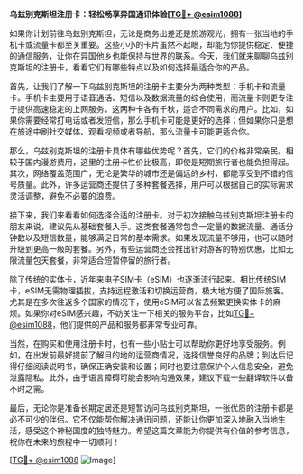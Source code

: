 **乌兹别克斯坦注册卡：轻松畅享异国通讯体验[[TG💪+ @esim1088](https://t.me/s/esim1088)]**

如果你计划前往乌兹别克斯坦，无论是商务出差还是旅游观光，拥有一张当地的手机卡或流量卡都至关重要。这些小小的卡片虽然不起眼，却能为你提供稳定、便捷的通信服务，让你在异国他乡也能保持与世界的联系。今天，我们就来聊聊乌兹别克斯坦的注册卡，看看它们有哪些特点以及如何选择最适合你的产品。

首先，让我们了解一下乌兹别克斯坦的注册卡主要分为两种类型：手机卡和流量卡。手机卡主要用于语音通话、短信以及数据流量的综合使用，而流量卡则更专注于提供高速稳定的上网服务。这两种卡各有千秋，适合不同需求的用户。比如，如果你需要经常打电话或者发短信，那么手机卡可能是更好的选择；但如果你只是想在旅途中刷社交媒体、观看视频或者导航，那么流量卡可能更适合你。

那么，乌兹别克斯坦的注册卡具体有哪些优势呢？首先，它们的价格非常亲民。相较于国内漫游费用，这里的注册卡性价比极高，即使是短期旅行者也能负担得起。其次，网络覆盖范围广，无论是繁华的城市还是偏远的乡村，都能享受到不错的信号质量。此外，许多运营商还提供了多种套餐选择，用户可以根据自己的实际需求灵活调整，避免不必要的浪费。

接下来，我们来看看如何选择合适的注册卡。对于初次接触乌兹别克斯坦注册卡的朋友来说，建议先从基础套餐入手。这类套餐通常包含一定量的数据流量、通话分钟数以及短信数量，能够满足日常的基本需求。如果发现流量不够用，也可以随时升级到更高一级的套餐。另外，有些运营商还会推出针对游客的特别优惠，比如无限流量包天套餐，非常适合短暂停留的旅行者。

除了传统的实体卡，近年来电子SIM卡（eSIM）也逐渐流行起来。相比传统SIM卡，eSIM无需物理插拔，支持远程激活和切换运营商，极大地方便了国际旅客。尤其是在多次往返多个国家的情况下，使用eSIM可以省去频繁更换实体卡的麻烦。如果你对eSIM感兴趣，不妨关注一下相关的服务平台，比如[TG💪+ @esim1088](https://t.me/s/esim1088)，他们提供的产品和服务都非常专业可靠。

当然，在购买和使用注册卡时，也有一些小贴士可以帮助你更好地享受服务。例如，在出发前最好提前了解目的地的运营商情况，选择信誉良好的品牌；到达后记得仔细阅读说明书，确保正确安装和设置；同时也要注意保护个人信息安全，避免泄露隐私。此外，由于语言障碍可能会影响沟通效果，建议下载一些翻译软件以备不时之需。

最后，无论你是准备长期定居还是短暂访问乌兹别克斯坦，一张优质的注册卡都是必不可少的伴侣。它不仅能帮你解决通讯问题，还能让你更加深入地融入当地生活，感受这个神秘国度的独特魅力。希望这篇文章能为你提供有价值的参考信息，祝你在未来的旅程中一切顺利！

[[TG💪+ @esim1088](https://t.me/s/esim1088) ![Image](https://i.postimg.cc/4NQfJmqS/Snipaste-2025-05-13-00-14-12.png)]